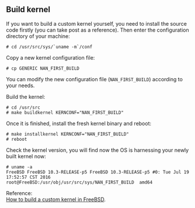 Build kernel
----
If you want to build a custom kernel yourself, you need to install the source code firstly (you can take post as a reference). Then enter the configuration directory of your machine:  

	# cd /usr/src/sys/`uname -m`/conf

Copy a new kernel configuration file:  

	# cp GENERIC NAN_FIRST_BUILD
You can modify the new configuration file (`NAN_FIRST_BUILD`) according to your needs.   

Build the kernel:  

	# cd /usr/src
	# make buildkernel KERNCONF="NAN_FIRST_BUILD"

Once it is finished, install the fresh kernel binary and reboot: 

	# make installkernel KERNCONF="NAN_FIRST_BUILD"
	# reboot

Check the kernel version, you will find now the OS is harnessing your newly built kernel now:  

	# uname -a
	FreeBSD FreeBSD 10.3-RELEASE-p5 FreeBSD 10.3-RELEASE-p5 #0: Tue Jul 19 17:52:57 CST 2016     root@FreeBSD:/usr/obj/usr/src/sys/NAN_FIRST_BUILD  amd64

Reference:  
[How to build a custom kernel in FreeBSD](https://www.youtube.com/watch?v=KVNxaKu11F0).
	

	
	
